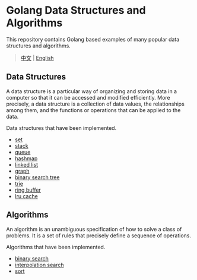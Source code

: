 # Golang Data Structures and Algorithms

This repository contains Golang based examples of many popular data structures and algorithms.

> [中文](README.md) | [English](README.en.md)

## Data Structures

A data structure is a particular way of organizing and storing data in a computer so that it can be accessed and
modified efficiently. More precisely, a data structure is a collection of data values, the relationships among them, and
the functions or operations that can be applied to the data.

Data structures that have been implemented.

- [set](collections/set/set.go)
- [stack](collections/stack/stack.go)
- [queue](collections/queue/queue.go)
- [hashmap](collections/hashmap/hashmap.go)
- [linked list](collections/linkedlist/linkedlist.go)
- [graph](collections/graph/graph.go)
- [binary search tree](collections/tree/bin_search_tree.go)
- [trie](collections/tree/trie.go)
- [ring buffer](collections/ringbuffer/ring_buffer.go)
- [lru cache](collections/cache/lru_cache.go)

## Algorithms

An algorithm is an unambiguous specification of how to solve a class of problems. It is a set of rules that precisely
define a sequence of operations.

Algorithms that have been implemented.

- [binary search](algorithms/search/binary_search.go)
- [interpolation search](algorithms/search/interpolation_search.go)
- [sort](algorithms/sort/basic.go)
